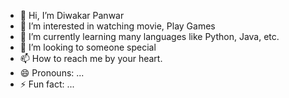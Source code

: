  - 👋 Hi, I’m Diwakar Panwar
- 👀 I’m interested in watching movie, Play Games
- 🌱 I’m currently learning many languages like Python, Java, etc.
- 💞️ I’m looking to someone special
- 📫 How to reach me by your heart.
- 😄 Pronouns: ...
- ⚡ Fun fact: ...

<!---
alice058/alice058 is a ✨ special ✨ repository because its `README.md` (this file) appears on your GitHub profile.
You can click the Preview link to take a look at your changes.
--->
